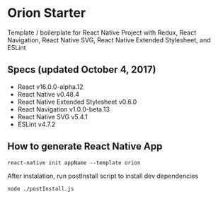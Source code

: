 # Orion Starter
Template / boilerplate for React Native Project with Redux, React Navigation, React Native SVG, React Native Extended Stylesheet, and ESLint

## Specs (updated October 4, 2017)
- React v16.0.0-alpha.12
- React Native v0.48.4
- React Native Extended Stylesheet v0.6.0
- React Navigation v1.0.0-beta.13
- React Native SVG v5.4.1
- ESLint v4.7.2

## How to generate React Native App
```
react-native init appName --template orion
```
After instalation, run postInstall script to install dev dependencies
```
node ./postInstall.js
```
